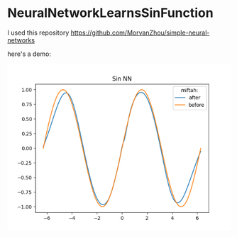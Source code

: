 # NeuralNetworkLearnsSinFunction

I used this repository https://github.com/MorvanZhou/simple-neural-networks

here's a demo:

![demo](demo.png "demo")
